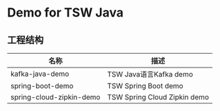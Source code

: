 # Demo for TSW Java

## 工程结构

| 名称            | 描述                   |
| --------------- | ----------------------|
| kafka-java-demo | TSW Java语言Kafka demo |
| spring-boot-demo | TSW Spring Boot demo |
| spring-cloud-zipkin-demo | TSW Spring Cloud Zipkin demo |